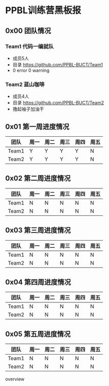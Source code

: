 PPBL训练营黑板报
=====
## 0x00 团队情况
### Team1 代码一编就队
- 成员5人
- 目录 https://github.com/PPBL-BUCT/Team1
- 0 error 0 warning
### Team2 蓝山咖啡
- 成员4人
- 目录 https://github.com/PPBL-BUCT/Team2
- 撸起袖子加油干

## 0x01 第一周进度情况
|团队|周一   |周二   |周三   |周四   |周五   |
|---|---|---|---|---|---|
|Team1|  Y|  Y|  Y|  Y|  N|
|Team2|  Y|  Y|  Y|  Y|  N|

## 0x02 第二周进度情况
|团队|周一   |周二   |周三   |周四   |周五   |
|---|---|---|---|---|---|
|Team1|  N|  N|  N|  N|  N|
|Team2|  N|  N|  N|  N|  N|

## 0x03 第三周进度情况
|团队|周一   |周二   |周三   |周四   |周五   |
|---|---|---|---|---|---|
|Team1|  N|  N|  N|  N|  N|
|Team2|  N|  N|  N|  N|  N|

## 0x04 第四周进度情况
|团队|周一   |周二   |周三   |周四   |周五   |
|---|---|---|---|---|---|
|Team1|  N|  N|  N|  N|  N|
|Team2|  N|  N|  N|  N|  N|

## 0x05 第五周进度情况
|团队|周一   |周二   |周三   |周四   |周五   |
|---|---|---|---|---|---|
|Team1|  N|  N|  N|  N|  N|
|Team2|  N|  N|  N|  N|  N|

overview
